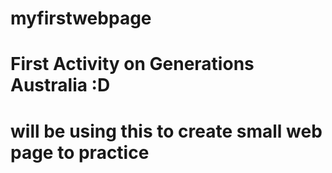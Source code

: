 # myfirstwebpage

# First Activity on Generations Australia :D 

# will be using this to create small web page to practice